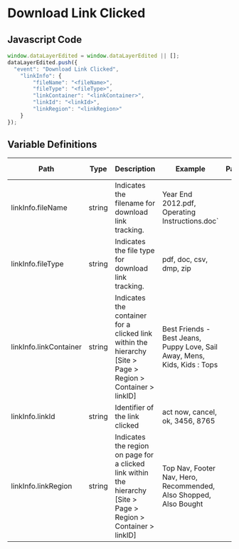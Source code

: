 # Download Link Clicked

### 

## Javascript Code
```js
window.dataLayerEdited = window.dataLayerEdited || [];
dataLayerEdited.push({
  "event": "Download Link Clicked",
    "linkInfo": {
        "fileName": "<fileName>",
        "fileType": "<fileType>",
        "linkContainer": "<linkContainer>",
        "linkId": "<linkId>",
        "linkRegion": "<linkRegion>"
    }
});
```

## Variable Definitions

|Path|Type|Description|Example|Pattern|Min Length|Max Length|Minimum|Maximum|Multiple Of|
| --- | --- | --- | --- | --- | --- | --- | --- | --- | --- |
|linkInfo.fileName|string|Indicates the filename for download link tracking.|Year End 2012.pdf, Operating Instructions.doc`|||||||
|linkInfo.fileType|string|Indicates the file type for download link tracking.|pdf, doc, csv, dmp, zip|||||||
|linkInfo.linkContainer|string|Indicates the container for a clicked link within the hierarchy \[Site &gt; Page &gt; Region &gt; Container &gt; linkID\]|Best Friends - Best Jeans, Puppy Love, Sail Away, Mens, Kids, Kids : Tops|||||||
|linkInfo.linkId|string|Identifier of the link clicked|act now, cancel, ok, 3456, 8765|||||||
|linkInfo.linkRegion|string|Indicates the region on page for a clicked link within the hierarchy \[Site &gt; Page &gt; Region &gt; Container &gt; linkID\]|Top Nav, Footer Nav, Hero, Recommended, Also Shopped, Also Bought|||||||




